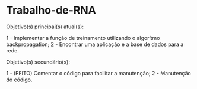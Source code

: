# Trabalho-de-RNA

Objetivo(s) principai(s) atuai(s):

1 - Implementar a função de treinamento utilizando o algorítmo backpropagation;
2 - Encontrar uma aplicação e a base de dados para a rede.

Objetivo(s) secundário(s):

1 - (FEITO) Comentar o código para facilitar a manutenção;
2 - Manutenção do código.

